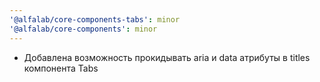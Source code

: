 ```yaml
---
'@alfalab/core-components-tabs': minor
'@alfalab/core-components': minor
---
```


- Добавлена возможность прокидывать aria и data атрибуты в titles компонента Tabs
